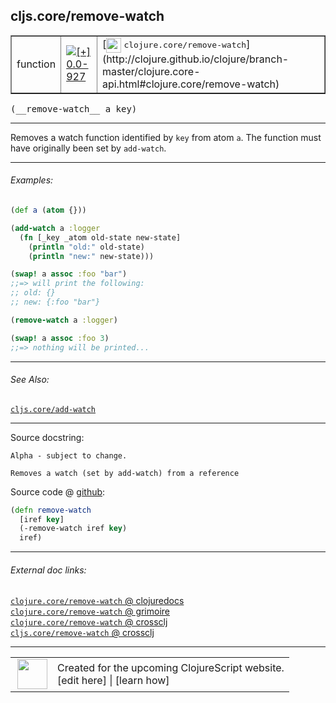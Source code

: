 ## cljs.core/remove-watch



 <table border="1">
<tr>
<td>function</td>
<td><a href="https://github.com/cljsinfo/cljs-api-docs/tree/0.0-927"><img valign="middle" alt="[+] 0.0-927" title="Added in 0.0-927" src="https://img.shields.io/badge/+-0.0--927-lightgrey.svg"></a> </td>
<td>
[<img height="24px" valign="middle" src="http://i.imgur.com/1GjPKvB.png"> <samp>clojure.core/remove-watch</samp>](http://clojure.github.io/clojure/branch-master/clojure.core-api.html#clojure.core/remove-watch)
</td>
</tr>
</table>


 <samp>
(__remove-watch__ a key)<br>
</samp>

---

Removes a watch function identified by `key` from atom `a`.  The function must
have originally been set by `add-watch`.



---

###### Examples:

```clj
(def a (atom {}))

(add-watch a :logger
  (fn [_key _atom old-state new-state]
    (println "old:" old-state)
    (println "new:" new-state)))

(swap! a assoc :foo "bar")
;;=> will print the following:
;; old: {}
;; new: {:foo "bar"}

(remove-watch a :logger)

(swap! a assoc :foo 3)
;;=> nothing will be printed...
```



---

###### See Also:

[`cljs.core/add-watch`](../cljs.core/add-watch.md)<br>

---


Source docstring:

```
Alpha - subject to change.

Removes a watch (set by add-watch) from a reference
```


Source code @ [github](https://github.com/clojure/clojurescript/blob/r3195/src/cljs/cljs/core.cljs#L8822-L8828):

```clj
(defn remove-watch
  [iref key]
  (-remove-watch iref key)
  iref)
```

<!--
Repo - tag - source tree - lines:

 <pre>
clojurescript @ r3195
└── src
    └── cljs
        └── cljs
            └── <ins>[core.cljs:8822-8828](https://github.com/clojure/clojurescript/blob/r3195/src/cljs/cljs/core.cljs#L8822-L8828)</ins>
</pre>

-->

---



###### External doc links:

[`clojure.core/remove-watch` @ clojuredocs](http://clojuredocs.org/clojure.core/remove-watch)<br>
[`clojure.core/remove-watch` @ grimoire](http://conj.io/store/v1/org.clojure/clojure/1.7.0-beta3/clj/clojure.core/remove-watch/)<br>
[`clojure.core/remove-watch` @ crossclj](http://crossclj.info/fun/clojure.core/remove-watch.html)<br>
[`cljs.core/remove-watch` @ crossclj](http://crossclj.info/fun/cljs.core.cljs/remove-watch.html)<br>

---

 <table>
<tr><td>
<img valign="middle" align="right" width="48px" src="http://i.imgur.com/Hi20huC.png">
</td><td>
Created for the upcoming ClojureScript website.<br>
[edit here] | [learn how]
</td></tr></table>

[edit here]:https://github.com/cljsinfo/cljs-api-docs/blob/master/cljsdoc/cljs.core/remove-watch.cljsdoc
[learn how]:https://github.com/cljsinfo/cljs-api-docs/wiki/cljsdoc-files

<!--

This information was too distracting to show to readers, but I'll leave it
commented here since it is helpful to:

- pretty-print the data used to generate this document
- and show how to retrieve that data



The API data for this symbol:

```clj
{:description "Removes a watch function identified by `key` from atom `a`.  The function must\nhave originally been set by `add-watch`.",
 :ns "cljs.core",
 :name "remove-watch",
 :signature ["[a key]"],
 :history [["+" "0.0-927"]],
 :type "function",
 :related ["cljs.core/add-watch"],
 :full-name-encode "cljs.core/remove-watch",
 :source {:code "(defn remove-watch\n  [iref key]\n  (-remove-watch iref key)\n  iref)",
          :title "Source code",
          :repo "clojurescript",
          :tag "r3195",
          :filename "src/cljs/cljs/core.cljs",
          :lines [8822 8828]},
 :examples [{:id "70044a",
             :content "```clj\n(def a (atom {}))\n\n(add-watch a :logger\n  (fn [_key _atom old-state new-state]\n    (println \"old:\" old-state)\n    (println \"new:\" new-state)))\n\n(swap! a assoc :foo \"bar\")\n;;=> will print the following:\n;; old: {}\n;; new: {:foo \"bar\"}\n\n(remove-watch a :logger)\n\n(swap! a assoc :foo 3)\n;;=> nothing will be printed...\n```"}],
 :full-name "cljs.core/remove-watch",
 :clj-symbol "clojure.core/remove-watch",
 :docstring "Alpha - subject to change.\n\nRemoves a watch (set by add-watch) from a reference"}

```

Retrieve the API data for this symbol:

```clj
;; from Clojure REPL
(require '[clojure.edn :as edn])
(-> (slurp "https://raw.githubusercontent.com/cljsinfo/cljs-api-docs/catalog/cljs-api.edn")
    (edn/read-string)
    (get-in [:symbols "cljs.core/remove-watch"]))
```

-->
